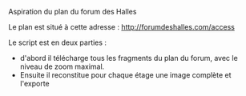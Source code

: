 Aspiration du plan du forum des Halles

Le plan est situé à cette adresse : http://forumdeshalles.com/access

Le script est en deux parties :

- d'abord il télécharge tous les fragments du plan du forum, avec le niveau de zoom maximal.
- Ensuite il reconstitue pour chaque étage une image complète et l'exporte
